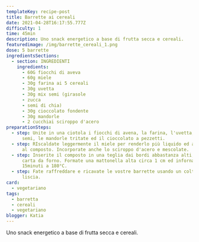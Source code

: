 ```yaml
---
templateKey: recipe-post
title: Barrette ai cereali
date: 2021-04-28T16:17:55.777Z
difficulty: 1
time: 45min
description: Uno snack energetico a base di frutta secca e cereali.
featuredimage: /img/barrette_cereali_1.png
dose: 5 barrette
ingredientsSections:
  - section: INGREDIENTI
    ingredients:
      - 60G fiocchi di aveva
      - 60g miele
      - 30g farina ai 5 cereali
      - 30g uvetta
      - 30g mix semi (girasole
      - zucca
      - semi di chia)
      - 30g cioccolato fondente
      - 30g mandorle
      - 2 cucchiai sciroppo d'acero
preparationSteps:
  - step: Unite in una ciotola i fiocchi di avena, la farina, l'uvetta, il mix di
      semi, le mandorle tritate ed il cioccolato a pezzetti.
  - step: RIscaldate leggermente il miele per renderlo più liquido ed aggiungetelo
      al composto. Incorporate anche lo sciroppo d'acero e mescolate.
  - step: Inserite il composto in una teglia dai bordi abbastanza alti, foderata con
      carta da forno. Formate una mattonella alta circa 1 cm ed infornate per
      15minuti a 180°C.
  - step: Fate raffreddare e ricavate le vostre barrette usando un coltello a lama
      liscia.
card:
  - vegetariano
tags:
  - barretta
  - cereali
  - vegetariano
blogger: Katia
---
```

Uno snack energetico a base di frutta secca e cereali.